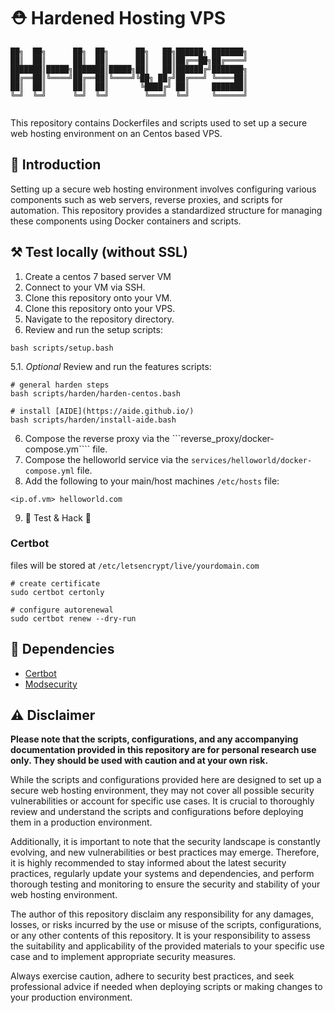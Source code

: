 # ⛑️ Hardened Hosting VPS

```
██╗  ██╗      ██╗  ██╗      ██╗   ██╗██████╗ ███████╗
██║  ██║      ██║  ██║      ██║   ██║██╔══██╗██╔════╝
███████║█████╗███████║█████╗██║   ██║██████╔╝███████╗
██╔══██║╚════╝██╔══██║╚════╝╚██╗ ██╔╝██╔═══╝ ╚════██║
██║  ██║      ██║  ██║       ╚████╔╝ ██║     ███████║
╚═╝  ╚═╝      ╚═╝  ╚═╝        ╚═══╝  ╚═╝     ╚══════╝
                                                     
```

This repository contains Dockerfiles and scripts used to set up a secure web hosting environment on an Centos based VPS.

## 📃 Introduction

Setting up a secure web hosting environment involves configuring various components such as web servers, reverse proxies, and scripts for automation. This repository provides a standardized structure for managing these components using Docker containers and scripts. 

## ⚒️ Test locally (without SSL)

1. Create a centos 7 based server VM
2. Connect to your VM via SSH.
3. Clone this repository onto your VM.
2. Clone this repository onto your VPS.
4. Navigate to the repository directory.
5. Review and run the setup scripts:
```
bash scripts/setup.bash
```
5.1. *Optional* Review and run the features scripts:
```
# general harden steps
bash scripts/harden/harden-centos.bash

# install [AIDE](https://aide.github.io/)
bash scripts/harden/install-aide.bash
```
6. Compose the reverse proxy via the ```reverse_proxy/docker-compose.ym```` file.
7. Compose the helloworld service via the ```services/helloworld/docker-compose.yml``` file.
8. Add the following to your main/host machines ```/etc/hosts``` file:
```
<ip.of.vm> helloworld.com
```
9. 💫 Test & Hack 💫

### Certbot
files will be stored at ``/etc/letsencrypt/live/yourdomain.com``
```
# create certificate
sudo certbot certonly

# configure autorenewal
sudo certbot renew --dry-run
```

## 🥪 Dependencies

- [Certbot](https://github.com/certbot/certbot)
- [Modsecurity](https://hub.docker.com/r/owasp/modsecurity-crs/)

## ⚠️ Disclaimer

**Please note that the scripts, configurations, and any accompanying documentation provided in this repository are for personal research use only. They should be used with caution and at your own risk.**

While the scripts and configurations provided here are designed to set up a secure web hosting environment, they may not cover all possible security vulnerabilities or account for specific use cases. It is crucial to thoroughly review and understand the scripts and configurations before deploying them in a production environment.

Additionally, it is important to note that the security landscape is constantly evolving, and new vulnerabilities or best practices may emerge. Therefore, it is highly recommended to stay informed about the latest security practices, regularly update your systems and dependencies, and perform thorough testing and monitoring to ensure the security and stability of your web hosting environment.

The author of this repository disclaim any responsibility for any damages, losses, or risks incurred by the use or misuse of the scripts, configurations, or any other contents of this repository. It is your responsibility to assess the suitability and applicability of the provided materials to your specific use case and to implement appropriate security measures.

Always exercise caution, adhere to security best practices, and seek professional advice if needed when deploying scripts or making changes to your production environment.
